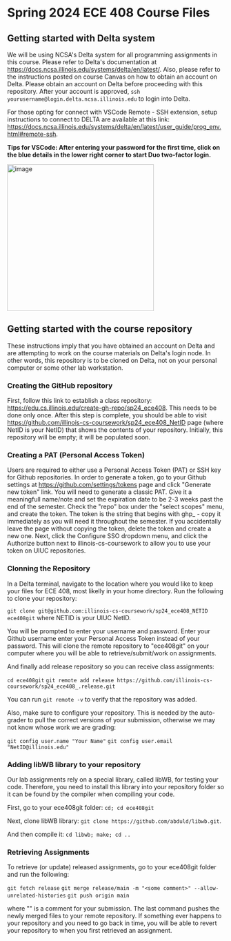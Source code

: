 # Spring 2024 ECE 408 Course Files

## Getting started with Delta system

We will be using NCSA's Delta system for all programming assignments in this course. Please refer to Delta's documentation at https://docs.ncsa.illinois.edu/systems/delta/en/latest/. Also, please refer to the instructions posted on course Canvas on how to obtain an account on Delta. Please obtain an account on Delta before proceeding with this repository. After your account is approved, `ssh yourusername@login.delta.ncsa.illinois.edu` to login into Delta. 

For those opting for connect with VSCode Remote - SSH extension, setup instructions to connect to DELTA are available at this link: https://docs.ncsa.illinois.edu/systems/delta/en/latest/user_guide/prog_env.html#remote-ssh.

  **Tips for VSCode: After entering your password for the first time, click on the blue details in the lower right corner to start Duo two-factor login.**

  <img width="340" alt="image" src="https://github.com/ECE-408-Course/ECE408SP24/assets/52022161/37ff36a3-e25f-4089-b6ae-4ded70daac72">
  
## Getting started with the course repository

These instructions imply that you have obtained an account on Delta and are attempting to work on the course materials on Delta's login node. In other words, this repository is to be cloned on Delta, not on your personal computer or some other lab workstation.

### Creating the GitHub repository ###
First, follow this link to establish a class repository: https://edu.cs.illinois.edu/create-gh-repo/sp24_ece408. This needs to be done only once. After this step is complete, you should be able to visit https://github.com/illinois-cs-coursework/sp24_ece408_NetID page (where NetID is your NetID) that shows the contents of your repository. Initially, this repository will be empty; it will be populated soon.

### Creating a PAT (Personal Access Token) ###

Users are required to either use a Personal Access Token (PAT) or SSH key for Github repositories. In order to generate a token, go to your Github settings at https://github.com/settings/tokens page and click "Generate new token" link. You will need to generate a classic PAT. Give it a meaningfull name/note and set the expiration date to be 2-3 weeks past the end of the semester. Check the "repo" box under the "select scopes" menu, and create the token. The token is the string that begins with ghp_ - copy it immediately as you will need it throughout the semester. If you accidentally leave the page without copying the token, delete the token and create a new one. Next, click the Configure SSO dropdown menu, and click the Authorize button next to illinois-cs-coursework to allow you to use your token on UIUC repositories.

### Clonning the Repository ###

In a Delta terminal, navigate to the location where you would like to keep your files for ECE 408, most likelly in your home directory. Run the following to clone your repository:

`git clone git@github.com:illinois-cs-coursework/sp24_ece408_NETID ece408git` where NETID is your UIUC NetID.

You will be prompted to enter your username and password. Enter your Github username enter your Personal Access Token instead of your password.  This will clone the remote repository to "ece408git" on your computer where you will be able to retrieve/submit/work on assignments.

And finally add release repository so you can receive class assignments: 

`cd ece408git`
`git remote add release https://github.com/illinois-cs-coursework/sp24_ece408_.release.git`

You can run `git remote -v` to verify that the repository was added. 

Also, make sure to configure your repository. This is needed by the auto-grader to pull the correct versions of your submission, otherwise we may not know whose work we are grading: 

`git config user.name "Your Name"`
`git config user.email "NetID@illinois.edu"`

### Adding libWB library to your repository ###

Our lab assignments rely on a special library, called libWB, for testing your code. Therefore, you need to install this library into your repository folder so it can be found by the compiler when compiling your code.

First, go to your ece408git folder: `cd; cd ece408git` 

Next, clone libWB library: `git clone https://github.com/abduld/libwb.git`. 

And then compile it: `cd libwb; make; cd ..`

### Retrieving Assignments ###

To retrieve (or update) released assignments, go to your ece408git folder and run the following:

`git fetch release`
`git merge release/main -m "<some comment>" --allow-unrelated-histories`
`git push origin main`

where "<some comment>" is a comment for your submission. The last command pushes the newly merged files to your remote repository. If something ever happens to your repository and you need to go back in time, you will be able to revert your repository to when you first retrieved an assignment.

